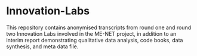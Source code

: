 # Innovation-Labs
This repository contains anonymised transcripts from round one and round two Innovation Labs involved in the ME-NET project, in addition to an interim report demonstrating qualitative data analysis, code books, data synthesis, and meta data file. 
